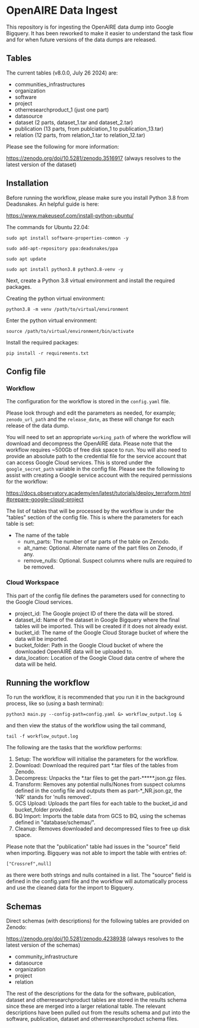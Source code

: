 # OpenAIRE Data Ingest

This repository is for ingesting the OpenAIRE data dump into Google Bigquery. It has been reworked to make it easier to understand the task flow and for when future versions of the data dumps are released. 

## Tables

The current tables (v8.0.0, July 26 2024) are:

- communities_infrastructures
- organization
- software
- project
- otherresearchproduct_1 (just one part)
- datasource
- dataset (2 parts, dataset_1.tar and dataset_2.tar)
- publication (13 parts, from publciation_1 to publication_13.tar)
- relation (12 parts, from relation_1.tar to relation_12.tar)

Please see the following for more information:

https://zenodo.org/doi/10.5281/zenodo.3516917 (always resolves to the latest version of the dataset)



## Installation

Before running the workflow, please make sure you install Python 3.8 from Deadsnakes. An helpful guide is here:

https://www.makeuseof.com/install-python-ubuntu/

The commands for Ubuntu 22.04:

`sudo apt install software-properties-common -y`

`sudo add-apt-repository ppa:deadsnakes/ppa`

`sudo apt update`

`sudo apt install python3.8 python3.8-venv -y`

Next, create a Python 3.8 virtual environment and install the required packages.

Creating the python virtual environment:

`python3.8 -m venv /path/to/virtual/environment`

Enter the python virtual environment:

`source /path/to/virtual/environment/bin/activate`

Install the required packages:

`pip install -r requirements.txt`

## Config file

### Workflow

The configuration for the workflow is stored in the `config.yaml` file.

Please look through and edit the parameters as needed, for example; `zenodo_url_path` and the `release_date`, as these will change for each release of the data dump.

You will need to set an appropriate `working_path` of where the workflow will download and decompress the OpenAIRE data. Please note that the workflow requires ~500Gb of free disk space to run. You will also need to provide an absolute path to the credential file for the service account that can access Google Cloud services. This is stored under the `google_secret_path` variable in the config file. Please see the following to assist with creating a Google service account with the required permissions for the workflow:

https://docs.observatory.academy/en/latest/tutorials/deploy_terraform.html#prepare-google-cloud-project

The list of tables that will be processed by the workflow is under the "tables" section of the config file. This is where the parameters for each table is set:

- The name of the table
  - num_parts: The number of tar parts of the table on Zenodo.
  - alt_name: Optional. Alternate name of the part files on Zenodo, if any.
  - remove_nulls: Optional. Suspect columns where nulls are required to be removed. 

### Cloud Workspace

This part of the config file defines the parameters used for connecting to the Google Cloud services. 

- project_id: The Google project ID of there the data will be stored.
- dataset_id: Name of the dataset in Google Bigquery where the final tables will be imported. This will be created if it does not already exist.
- bucket_id: The name of the Google Cloud Storage bucket of where the data will be imported. 
- bucket_folder: Path in the Google Cloud bucket of where the downloaded OpenAIRE data will be uploaded to.
- data_location: Location of the Google Cloud data centre of where the data will be held.


## Running the workflow

To run the workflow, it is recommended that you run it in the background process, like so (using a bash terminal):

`python3 main.py --config-path=config.yaml &> workflow_output.log &`

and then view the status of the workflow using the tail command,

`tail -f workflow_output.log`

The following are the tasks that the workflow performs:

1. Setup: The workflow will initialise the parameters for the workflow.
2. Download: Download the required part *.tar files of the tables from Zenodo.
3. Decompress: Unpacks the \*.tar files to get the part-\*\*\*\*\*.json.gz files.
4. Transform: Removes any potential nulls/Nones from suspect columns defined in the config file and outputs them as part-\*_NR.json.gz, the 'NR' stands for 'nulls removed'. 
5. GCS Upload: Uploads the part files for each table to the bucket_id and bucket_folder provided.
6. BQ Import: Imports the table data from GCS to BQ, using the schemas defined in "database/schemas/".
7. Cleanup: Removes downloaded and decompressed files to free up disk space.

Please note that the "publication" table had issues in the "source" field when importing. Bigquery was not able to import the table with entries of:

`["Crossref",null]`

as there were both strings and nulls contained in a list. The "source" field is defined in the config.yaml file and the workflow will automatically process and use the cleaned data for the import to Bigquery.

## Schemas

Direct schemas (with descriptions) for the following tables are provided on Zenodo:

https://zenodo.org/doi/10.5281/zenodo.4238938 (always resolves to the latest version of the schemas)

- community_infrastructure
- datasource
- organization
- project
- relation

The rest of the descriptions for the data for the software, publication, dataset and otherresearchproduct tables are stored in the results schema since these are merged into a larger relational table. The relevant descriptions have been pulled out from the results schema and put into the software, publication, dataset and otherresearchproduct schema files.

